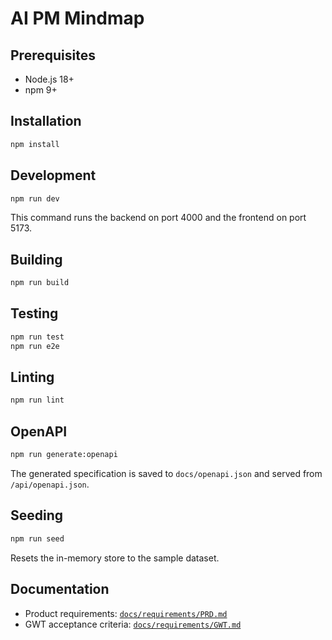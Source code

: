 # AI PM Mindmap

## Prerequisites
- Node.js 18+
- npm 9+

## Installation
```bash
npm install
```

## Development
```bash
npm run dev
```
This command runs the backend on port 4000 and the frontend on port 5173.

## Building
```bash
npm run build
```

## Testing
```bash
npm run test
npm run e2e
```

## Linting
```bash
npm run lint
```

## OpenAPI
```bash
npm run generate:openapi
```
The generated specification is saved to `docs/openapi.json` and served from `/api/openapi.json`.

## Seeding
```bash
npm run seed
```
Resets the in-memory store to the sample dataset.

## Documentation
- Product requirements: [`docs/requirements/PRD.md`](requirements/PRD.md)
- GWT acceptance criteria: [`docs/requirements/GWT.md`](requirements/GWT.md)
